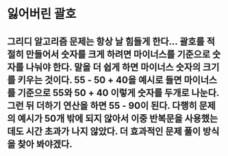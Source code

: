 # 잃어버린 괄호
그리디 알고리즘 문제는 항상 날 힘들게 한다...
괄호를 적절히 만들어서 숫자를 크게 하려면 마이너스를 기준으로 숫자를 나눠야 한다.
말을 더 쉽게 하면 마이너스 숫자의 크기를 키우는 것이다.
55 - 50 + 40을 예시로 들면 마이너스를 기준으로 55와 50 + 40 이렇게 숫자를 두개로 나눈다.
그런 뒤 더하기 연산을 하면  55 - 90이 된다.
다행히 문제의 예시가 50개 밖에 되지 않아서 이중 반복문을 사용했는데도 시간 초과가 나지 않았다.
더 효과적인 문제 풀이 방식을 찾아 봐야겠다.
---
